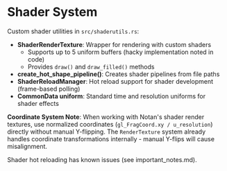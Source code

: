 # Shader System

Custom shader utilities in `src/shaderutils.rs`:

- **ShaderRenderTexture**: Wrapper for rendering with custom shaders
  - Supports up to 5 uniform buffers (hacky implementation noted in code)
  - Provides `draw()` and `draw_filled()` methods
- **create_hot_shape_pipeline()**: Creates shader pipelines from file paths
- **ShaderReloadManager**: Hot reload support for shader development (frame-based polling)
- **CommonData uniform**: Standard time and resolution uniforms for shader effects

**Coordinate System Note**: When working with Notan's shader render textures, use normalized coordinates (`gl_FragCoord.xy / u_resolution`) directly without manual Y-flipping. The `RenderTexture` system already handles coordinate transformations internally - manual Y-flips will cause misalignment.

Shader hot reloading has known issues (see important_notes.md).
